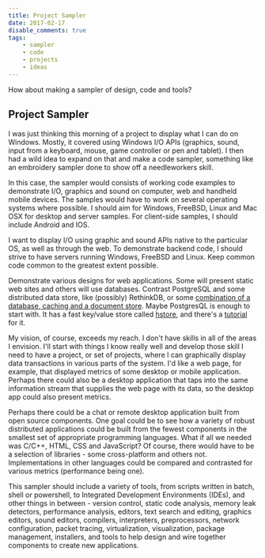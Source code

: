 ```yaml
---
title: Project Sampler
date: 2017-02-17
disable_comments: true
tags:
    - sampler
    - code
    - projects
    - ideas
---
```

How about making a sampler of design, code and tools?

## Project Sampler
I was just thinking this morning of a project to display what I can do on Windows. Mostly, it covered using Windows I/O APIs (graphics, sound, input from a keyboard, mouse, game controller or pen and tablet). I then had a wild idea to expand on that and make a code sampler, something like an embroidery sampler done to show off a needleworkers skill.

In this case, the sampler would consists of working code examples to demonstrate I/O, graphics and sound on computer, web and handheld mobile devices. The samples would have to work on several operating systems where possible. I should aim for Windows, FreeBSD, Linux and Mac OSX for desktop and server samples. For client-side samples, I should include Android and IOS.

I want to display I/O using graphic and sound APIs native to the particular OS, as well as through the web. To demonstrate backend code, I should strive to have servers running Windows, FreeBSD and Linux. Keep common code common to the greatest extent possible.

Demonstrate various designs for web applications. Some will present static web sites and others will use databases. Contrast PostgreSQL and some distributed data store, like (possibly) RethinkDB, or some [combination of a database, caching and a document store](http://www.sarahmei.com/blog/2013/11/11/why-you-should-never-use-mongodb/comment-page-1/). Maybe PostgresQL is enough to start with. It has a fast key/value store called [hstore](https://www.postgresql.org/docs/9.0/static/hstore.html), and there's a [tutorial](http://www.postgresqltutorial.com/postgresql-hstore/) for it.

My vision, of course, exceeds my reach. I don't have skills in all of the areas I envision. I'll start with things I know really well and develop those skill I need to have a project, or set of projects, where I can graphically display data transactions in various parts of the system. I'd like a web page, for example, that displayed metrics of some desktop or mobile application. Perhaps there could also be a desktop application that taps into the same information stream that supplies the web page with its data, so the desktop app could also present metrics.

Perhaps there could be a chat or remote desktop application built from open source components. One goal could be to see how a variety of robust distributed applications could be built from the fewest components in the smallest set of appropriate programming languages. What if all we needed was C/C++, HTML, CSS and JavaScript? Of course, there would have to be a selection of libraries - some cross-platform and others not. Implementations in other languages could be compared and contrasted for various metrics (performance being one).

This sampler should include a variety of tools, from scripts written in batch, shell or powershell, to Integrated Development Environments (IDEs), and other things in between - version control, static code analysis, memory leak detectors, performance analysis, editors, text search and editing, graphics editors, sound editors, compilers, interpreters, preprocessors, network configuration, packet tracing, virtualization, visualization, package management, installers, and tools to help design and wire together components to create new applications.
